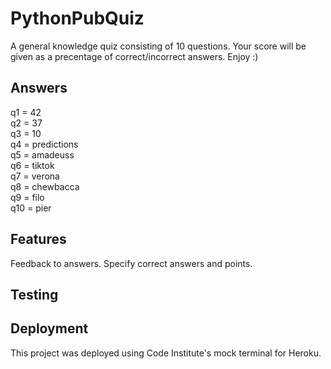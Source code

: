 
# PythonPubQuiz

A general knowledge quiz consisting of 10 questions. Your score will be given as a precentage of correct/incorrect answers. Enjoy :)
## Answers
q1 = 42  
q2 = 37  
q3 = 10  
q4 = predictions  
q5 = amadeuss  
q6 = tiktok  
q7 = verona  
q8 = chewbacca  
q9 = filo  
q10 = pier  

## Features
Feedback to answers. Specify correct answers and points.

## Testing


## Deployment
This project was deployed using Code Institute's mock terminal for Heroku.
